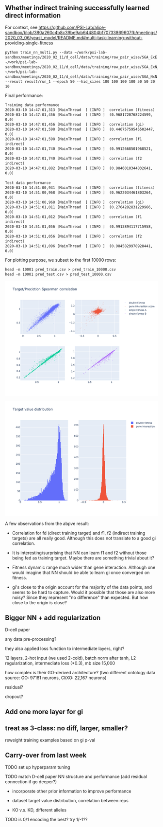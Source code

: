 
## Whether indirect training successfully learned direct information

For context, see https://github.com/PSI-Lab/alice-sandbox/blob/380a260c4b8c39be9ab644804b170733869607fb/meetings/2020_03_06/yeast_model/README.md#multi-task-learning-without-providing-single-fitness


```
python train_nn_multi.py --data ~/work/psi-lab-sandbox/meetings/2020_02_11/d_cell/data/training/raw_pair_wise/SGA_ExE.txt ~/work/psi-lab-sandbox/meetings/2020_02_11/d_cell/data/training/raw_pair_wise/SGA_ExN_NxE.txt ~/work/psi-lab-sandbox/meetings/2020_02_11/d_cell/data/training/raw_pair_wise/SGA_NxN.txt --result result/run_1 --epoch 50 --hid_sizes 100 100 100 100 50 50 20 10
```

Final performance:

```
Training data performance
2020-03-10 14:47:01,313 [MainThread  ] [INFO ]  correlation (fitness)
2020-03-10 14:47:01,456 [MainThread  ] [INFO ]  (0.9681720768224599, 0.0)
2020-03-10 14:47:01,456 [MainThread  ] [INFO ]  correlation (gi)
2020-03-10 14:47:01,598 [MainThread  ] [INFO ]  (0.44675759545502447, 0.0)
2020-03-10 14:47:01,598 [MainThread  ] [INFO ]  correlation (f1 indirect)
2020-03-10 14:47:01,740 [MainThread  ] [INFO ]  (0.9912668501968521, 0.0)
2020-03-10 14:47:01,740 [MainThread  ] [INFO ]  correlation (f2 indirect)
2020-03-10 14:47:01,882 [MainThread  ] [INFO ]  (0.9846010344832641, 0.0)

Test data performance
2020-03-10 14:51:00,931 [MainThread  ] [INFO ]  correlation (fitness)
2020-03-10 14:51:00,968 [MainThread  ] [INFO ]  (0.9622034461803264, 0.0)
2020-03-10 14:51:00,968 [MainThread  ] [INFO ]  correlation (gi)
2020-03-10 14:51:01,011 [MainThread  ] [INFO ]  (0.2764282831229966, 0.0)
2020-03-10 14:51:01,012 [MainThread  ] [INFO ]  correlation (f1 indirect)
2020-03-10 14:51:01,056 [MainThread  ] [INFO ]  (0.9913894117715958, 0.0)
2020-03-10 14:51:01,056 [MainThread  ] [INFO ]  correlation (f2 indirect)
2020-03-10 14:51:01,096 [MainThread  ] [INFO ]  (0.9845829978928441, 0.0)
```

For plotting purpose, we subset to the first 10000 rows:

```
head -n 10001 pred_train.csv > pred_train_10000.csv
head -n 10001 pred_test.csv > pred_test_10000.csv
```

![plot/target_prediction_correlation.png](plot/target_prediction_correlation.png)

![plot/target_value_distribution.png](plot/target_value_distribution.png)

A few observations from the abpve result:

- Correlation for fd (direct training target) and f1, f2 (indirect training targets) are all really good.
Although this does not translate to a good gi correlation.

- It is interesting/surprising that NN can learn f1 and f2 without those being fed as training target.
Maybe there are something trivial about it?

- Fitness dynamic range much wider than gene interaction.
Although one would imagine that NN should be able to learn gi once converged on fitness.

- gi's close to the origin account for the majority of the data points, and seems to be hard to capture.
Would it possible that those are also more noisy?
Since they represent "no difference" than expected. But how close to the origin is close?

## Bigger NN + add regularization

D-cell paper

any data pre-processing?

they also applied loss function to intermediate layers, right?

12 layers, 2-hot input (we used 2-cold), batch norm after tanh, L2 regularization, intermediate loss (*0.3), mb size 15,000

how complex is their GO-derived architecture?
(two different ontology data source: GO: 97181 neurons, CliXO: 22,167 neurons)

residual?

dropout?

## Add one more layer for gi


## treat as 3-class: no diff, larger, smaller?

reweight training examples based on gi p-val


## Carry-over from last week


TODO set up hyperparam tuning

TODO match D-cell paper NN structure and performance (add residual connection if go deeper?)

- incorporate other prior information to improve performance


- dataset target value distribution, correlation between reps


- KO v.s. KD, different alleles


TODO is 0/1 encoding the best? try 1/-1??



